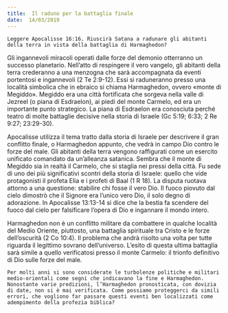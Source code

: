 ```yaml
---
title:  Il raduno per la battaglia finale
date:  14/03/2019
---
```


`Leggere Apocalisse 16:16. Riuscirà Satana a radunare gli abitanti della terra in vista della battaglia di Harmaghedon?`

Gli ingannevoli miracoli operati dalle forze del demonio otterranno un successo planetario. Nell’atto di respingere il vero vangelo, gli abitanti della terra crederanno a una menzogna che sarà accompagnata da eventi portentosi e ingannevoli (2 Te 2:9-12). Essi si raduneranno presso una località simbolica che in ebraico si chiama Harmaghedon, ovvero «monte di Megiddo». Megiddo era una città fortificata che sorgeva nella valle di Jezreel (o piana di Esdraelon), ai piedi del monte Carmelo, ed era un importante punto strategico. La piana di Esdraelon era conosciuta perché teatro di molte battaglie decisive nella storia di Israele (Gc 5:19; 6:33; 2 Re 9:27; 23:29-30).

Apocalisse utilizza il tema tratto dalla storia di Israele per descrivere il gran conflitto finale, o Harmaghedon appunto, che vedrà in campo Dio contro le forze del male. Gli abitanti della terra vengono raffigurati come un esercito unificato comandato da un’alleanza satanica. Sembra che il monte di Megiddo sia in realtà il Carmelo, che si staglia nei pressi della città. Fu sede di uno dei più significativi scontri della storia di Israele: quello che vide protagonisti il profeta Elia e i profeti di Baal (1 R 18). La disputa ruotava attorno a una questione: stabilire chi fosse il vero Dio. Il fuoco piovuto dal cielo dimostrò che il Signore era l’unico vero Dio, il solo degno di adorazione. In Apocalisse 13:13-14 si dice che la bestia fa scendere del fuoco dal cielo per falsificare l’opera di Dio e ingannare il mondo intero. 

Harmaghedon non è un conflitto militare da combattere in qualche località del Medio Oriente, piuttosto, una battaglia spirituale tra Cristo e le forze dell’oscurità (2 Co 10:4). Il problema che andrà risolto una volta per tutte riguarda il legittimo sovrano dell’universo. L’esito di questa ultima battaglia sarà simile a quello verificatosi presso il monte Carmelo: il trionfo definitivo di Dio sulle forze del male.

`Per molti anni si sono considerate le turbolenze politiche e militari medio-orientali come segni che indicavano la fine e Harmaghedon. Nonostante varie predizioni, l’Harmaghedon pronosticata, con dovizia di date, non si è mai verificata. Come possiamo proteggerci da simili errori, che vogliono far passare questi eventi ben localizzati come adempimento della profezia biblica?`